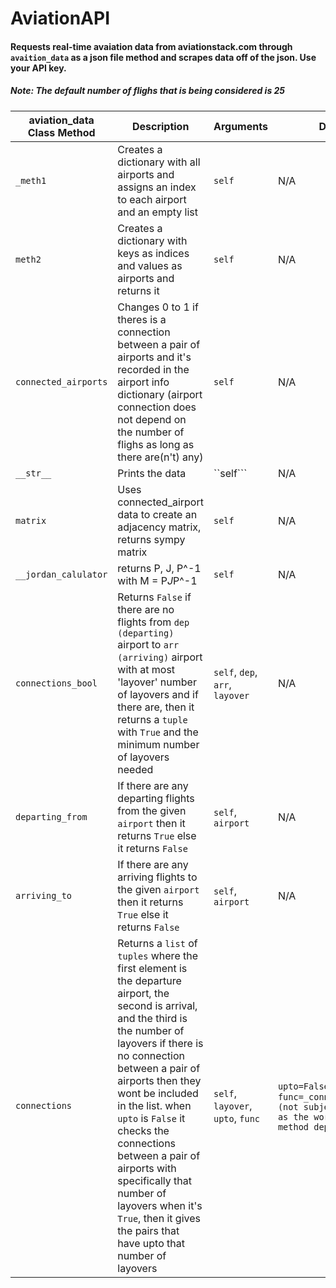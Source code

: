 # AviationAPI

#### Requests real-time avaiation data from aviationstack.com through ```avaition_data``` as a json file method and scrapes data off of the json. Use your API key.

##### Note: The default number of flighs that is being considered is 25

| aviation_data Class Method | Description | Arguments | Default | Output Type |
| -------------------------- | ----------- | --------- | ------- | ----------- |
| ```_meth1``` | Creates a dictionary with all airports and assigns an index to each airport and an empty list | ```self``` |   N/A | ```dict``` |
| ```meth2``` | Creates a dictionary with keys as indices and values as airports and returns it | ```self``` | N/A | ```dict``` |
| ```connected_airports``` | Changes 0 to 1 if theres is a connection between a pair of airports and it's recorded in the airport info dictionary (airport connection does not depend on the number of flighs as long as there are(n't) any) | ```self``` | N/A | ```dict``` |
| ```__str__``` | Prints the data | ``self``` | N/A | ```str``` |
| ```matrix``` | Uses connected_airport data to create an adjacency matrix, returns sympy matrix | ```self``` | N/A | ```sympy.Matrix``` |
| ```__jordan_calulator``` | returns  P, J, P^-1 with M = P*J*P^-1 | ```self``` | N/A | ```tuple``` |
| ```connections_bool``` | Returns ```False``` if there are no flights from ```dep (departing)``` airport to ```arr (arriving)``` airport with at most 'layover' number of layovers and if there are, then it returns a ```tuple``` with ```True``` and the minimum number of layovers needed | ```self```, ```dep```, ```arr```, ```layover``` | N/A | ```tuple/bool``` |
| ```departing_from``` | If there are any departing flights from the given ```airport``` then it returns ```True``` else it returns ```False``` | ```self```, ```airport``` | N/A | ```bool``` |
| ```arriving_to``` | If there are any arriving flights to the given ```airport``` then it returns ```True``` else it returns ```False``` | ```self```, ```airport``` | N/A | ```bool``` |
| ```connections``` | Returns a ```list``` of ```tuples``` where the first element is the departure airport, the second is arrival, and the third is the number of layovers if there is no connection between a pair of airports then they wont be included in the list. when ```upto``` is ```False``` it checks the connections between a pair of airports with specifically that number of layovers when it's ```True```, then it gives the pairs that have upto that number of layovers | ```self```, ```layover```, ```upto```, ```func``` | ```upto=False```, ```func=_connection_helper (not subject to change as the workings of the method depends on it)``` | ```list[tuple]``` |
